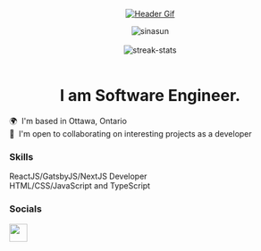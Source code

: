<div align="center">

[![Header Gif](assets/header.gif)](https://github.com/sinasun)

</div>
<div align="center">
    <img align="center" src="https://komarev.com/ghpvc/?username=sinasun&label=Profile%20views&color=0e75b6&style=flat" alt="sinasun" />
    <br><br>
    <img align="center" src="https://github-readme-streak-stats.herokuapp.com/?user=sinasun&theme=onedark" alt="streak-stats" />
    <br><br>
    <h1 aligh="left">
    I am Software Engineer.
    </h1>
    <p align="left">
        🌍  I'm based in Ottawa, Ontario
        <br>
        🤝  I'm open to collaborating on interesting projects as a developer
        <br>
    </p>
    <h3 align="left">Skills</h3>
    <p align="left">
        ReactJS/GatsbyJS/NextJS Developer
        <br>
        HTML/CSS/JavaScript and TypeScript
        <br>
    </p>
    <h3 align="left">Socials</h3>
    <p align="left"> <a href="https://www.linkedin.com/in/sina-khodaveisi/" target="_blank" rel="noreferrer"><img src="https://raw.githubusercontent.com/danielcranney/readme-generator/main/public/icons/socials/linkedin.svg" width="32" height="32" /></a> </p>
</div>
